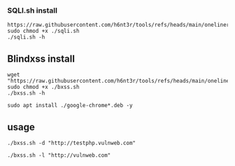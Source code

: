 ### SQLI.sh install
```
https://raw.githubusercontent.com/h6nt3r/tools/refs/heads/main/oneliners/sqli.sh
sudo chmod +x ./sqli.sh
./sqli.sh -h
```
## Blindxss install
```
wget "https://raw.githubusercontent.com/h6nt3r/tools/refs/heads/main/oneliners/bxss.sh"
sudo chmod +x ./bxss.sh
./bxss.sh -h
```

```
sudo apt install ./google-chrome*.deb -y
```
## usage
```
./bxss.sh -d "http://testphp.vulnweb.com"
```
```
./bxss.sh -l "http://vulnweb.com"
```
